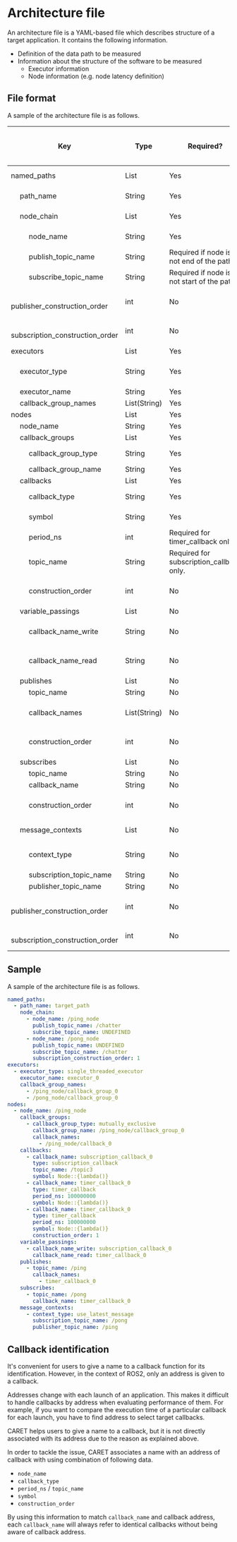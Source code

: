 # Architecture file

An architecture file is a YAML-based file which describes structure of a target application.
It contains the following information.

- Definition of the data path to be measured
- Information about the structure of the software to be measured
  - Executor information
  - Node information (e.g. node latency definition)

## File format

A sample of the architecture file is as follows.

| Key                                           | Type         | Required?                                  | Auto generate? <br> (Configuration method) | Note / Description                                 |
| --------------------------------------------- | ------------ | ------------------------------------------ | ------------------------------------------ | -------------------------------------------------- |
| named_paths                                   | List         | Yes                                        | Yes                                        | Path definitions to evaluate.                      |
| &emsp; path_name                              | String       | Yes                                        | No (Edit via Python-API)                   |                                                    |
| &emsp; node_chain                             | List         | Yes                                        | No (Edit via Python-API)                   |                                                    |
| &emsp; &emsp; node_name                       | String       | Yes                                        | No (Edit via Python-API)                   |                                                    |
| &emsp; &emsp; publish_topic_name              | String       | Required if node is not end of the path.   | No (Edit via Python-API)                   |                                                    |
| &emsp; &emsp; subscribe_topic_name            | String       | Required if node is not start of the path. | No (Edit via Python-API)                   |                                                    |
| &emsp; &emsp; publisher_construction_order    | int          | No                                         | No (Edit via Python-API)                   | Zero is used as the default value if not present.  |
| &emsp; &emsp; subscription_construction_order | int          | No                                         | No (Edit via Python-API)                   | Zero is used as the default value if not present.  |
| executors                                     | List         | Yes                                        | Yes                                        |                                                    |
| &emsp; executor_type                          | String       | Yes                                        | Yes                                        | single_threaded_executor / multi_threaded_executor |
| &emsp; executor_name                          | String       | Yes                                        | Yes                                        |                                                    |
| &emsp; callback_group_names                   | List(String) | Yes                                        | Yes                                        |                                                    |
| nodes                                         | List         | Yes                                        | Yes                                        |                                                    |
| &emsp; node_name                              | String       | Yes                                        | Yes                                        |                                                    |
| &emsp; callback_groups                        | List         | Yes                                        | Yes                                        |                                                    |
| &emsp; &emsp; callback_group_type             | String       | Yes                                        | Yes                                        | mutually_exclusive / reentrant                     |
| &emsp; &emsp; callback_group_name             | String       | Yes                                        | Yes                                        |                                                    |
| &emsp; callbacks                              | List         | Yes                                        | Yes                                        |                                                    |
| &emsp; &emsp; callback_type                   | String       | Yes                                        | Yes                                        | timer_callback / subscription_callback             |
| &emsp; &emsp; symbol                          | String       | Yes                                        | Yes                                        | symbol for callback function.                      |
| &emsp; &emsp; period_ns                       | int          | Required for timer_callback only.          | Yes                                        |                                                    |
| &emsp; &emsp; topic_name                      | String       | Required for subscription_callback only.   | Yes                                        |                                                    |
| &emsp; &emsp; construction_order              | int          | No                                         | Yes                                        | Zero is used as the default value if not present.  |
| &emsp; variable_passings                      | List         | No                                         | Yes                                        |                                                    |
| &emsp; &emsp; callback_name_write             | String       | No                                         | No (Edit architecture file)                | default value = UNDEFINED                          |
| &emsp; &emsp; callback_name_read              | String       | No                                         | No (Edit architecture file)                | default value = UNDEFINED                          |
| &emsp; publishes                              | List         | No                                         | Yes                                        |                                                    |
| &emsp; &emsp; topic_name                      | String       | No                                         | Yes                                        |                                                    |
| &emsp; &emsp; callback_names                  | List(String) | No                                         | No (Edit architecture file)                | callbacks which publish the topic.                 |
| &emsp; &emsp; construction_order              | int          | No                                         | Yes                                        | Zero is used as the default value if not present.  |
| &emsp; subscribes                             | List         | No                                         | Yes                                        |                                                    |
| &emsp; &emsp; topic_name                      | String       | No                                         | Yes                                        |                                                    |
| &emsp; &emsp; callback_name                   | String       | No                                         | Yes                                        |                                                    |
| &emsp; &emsp; construction_order              | int          | No                                         | Yes                                        | Zero is used as the default value if not present.  |
| &emsp; message_contexts                       | List         | No                                         | Yes                                        | Field to define node latency                       |
| &emsp; &emsp; context_type                    | String       | No                                         | No (Edit architecture file)                | default value = UNDEFINED                          |
| &emsp; &emsp; subscription_topic_name         | String       | No                                         | Yes                                        |                                                    |
| &emsp; &emsp; publisher_topic_name            | String       | No                                         | Yes                                        |                                                    |
| &emsp; &emsp; publisher_construction_order    | int          | No                                         | Yes                                        | Zero is used as the default value if not present.  |
| &emsp; &emsp; subscription_construction_order | int          | No                                         | Yes                                        | Zero is used as the default value if not present.  |

## Sample

A sample of the architecture file is as follows.

```yaml
named_paths:
  - path_name: target_path
    node_chain:
      - node_name: /ping_node
        publish_topic_name: /chatter
        subscribe_topic_name: UNDEFINED
      - node_name: /pong_node
        publish_topic_name: UNDEFINED
        subscribe_topic_name: /chatter
        subscription_construction_order: 1
executors:
  - executor_type: single_threaded_executor
    executor_name: executor_0
    callback_group_names:
      - /ping_node/callback_group_0
      - /pong_node/callback_group_0
nodes:
  - node_name: /ping_node
    callback_groups:
      - callback_group_type: mutually_exclusive
        callback_group_name: /ping_node/callback_group_0
        callback_names:
          - /ping_node/callback_0
    callbacks:
      - callback_name: subscription_callback_0
        type: subscription_callback
        topic_name: /topic3
        symbol: Node::{lambda()}
      - callback_name: timer_callback_0
        type: timer_callback
        period_ns: 100000000
        symbol: Node::{lambda()}
      - callback_name: timer_callback_0
        type: timer_callback
        period_ns: 100000000
        symbol: Node::{lambda()}
        construction_order: 1
    variable_passings:
      - callback_name_write: subscription_callback_0
        callback_name_read: timer_callback_0
    publishes:
      - topic_name: /ping
        callback_names:
          - timer_callback_0
    subscribes:
      - topic_name: /pong
        callback_name: timer_callback_0
    message_contexts:
      - context_type: use_latest_message
        subscription_topic_name: /pong
        publisher_topic_name: /ping
```

## Callback identification

It's convenient for users to give a name to a callback function for its identification. However, in the context of ROS2, only an address is given to a callback.

Addresses change with each launch of an application.
This makes it difficult to handle callbacks by address when evaluating performance of them.
For example, if you want to compare the execution time of a particular callback for each launch, you have to find address to select target callbacks.

CARET helps users to give a name to a callback, but it is not directly associated with its address due to the reason as explained above.

In order to tackle the issue, CARET associates a name with an address of callback with using combination of following data.

- `node_name`
- `callback_type`
- `period_ns` / `topic_name`
- `symbol`
- `construction_order`

By using this information to match `callback_name` and callback address,
each `callback_name` will always refer to identical callbacks without being aware of callback address.
